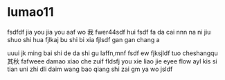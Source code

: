 # lumao11
fsdfdf
jia you 
jia you 
aaf wo 我
fwer44sdf 
hui fsdf
fa da cai nnn
na ni jiu shuo shi hua 
fjlkaj bu shi bi xia
fjlsdf gan gan chang a

uuui
jk ming bai
shi de da shi gu laffn,mnf fsdf ew
fjksjldf tuo cheshangqu 其秋
fafweee
damao xiao che zuif fldsfj
you xie liao jie  eyee flow ayl kis
si tian
uni zhi dli daim
wang bao qiang shi zai gm ya wo jsldf
